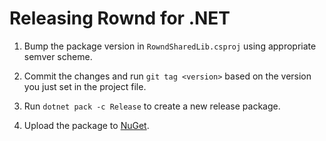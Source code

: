# Releasing Rownd for .NET

1. Bump the package version in `RowndSharedLib.csproj` using appropriate semver scheme.

2. Commit the changes and run `git tag <version>` based on the version you just set in the project file.

3. Run `dotnet pack -c Release` to create a new release package.

4. Upload the package to [NuGet](https://www.nuget.org/packages/manage/upload).